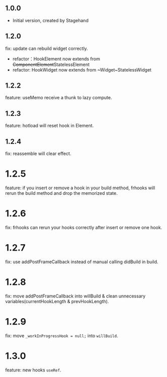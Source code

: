 ## 1.0.0

- Initial version, created by Stagehand

## 1.2.0

fix: update can rebuild widget correctly.

- refactor：HookElement now extends from ~~ComponentElement~~StatelessElement
- refactor: HookWidget now extends from ~Widget~StatelessWidget

## 1.2.2

feature: useMemo receive a thunk to lazy compute.

## 1.2.3

feature: hotload will reset hook in Element.

## 1.2.4

fix: reassemble will clear effect.

# 1.2.5

feature: if you insert or remove a hook in your build method, frhooks will rerun the build method and drop the memorized state. 

# 1.2.6

fix: frhooks can rerun your hooks correctly after insert or remove one hook.

# 1.2.7

fix: use addPostFrameCallback instead of manual calling didBuild in build.

# 1.2.8

fix: move addPostFrameCallback into willBuild & clean unnecessary variables(currentHookLength & prevHookLength).

# 1.2.9

fix: move `_workInProgressHook = null;` into `willBuild`.

# 1.3.0

feature: new hooks `useRef`.

